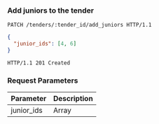 ### Add juniors to the tender

```http
PATCH /tenders/:tender_id/add_juniors HTTP/1.1
```

```json
{
  "junior_ids": [4, 6]
}
```

```http
HTTP/1.1 201 Created
```

### Request Parameters

Parameter               | Description
----------------------- | ------
junior_ids              | Array<Int> 